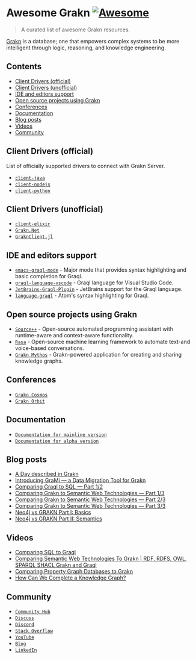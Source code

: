 # Awesome Grakn [![Awesome](https://awesome.re/badge.svg)](https://awesome.re)

> A curated list of awesome Grakn resources.

[Grakn](https://grakn.ai) is a database; one that empowers complex systems to be more intelligent through logic, reasoning, and knowledge engineering.

## Contents

- [Client Drivers (official)](#client-drivers-official)
- [Client Drivers (unofficial)](#client-drivers-unofficial)
- [IDE and editors support](#ide-and-editors-support)
- [Open source projects using Grakn](#open-source-projects-using-grakn)
- [Conferences](#conferences)
- [Documentation](#documentation)
- [Blog posts](#blog-posts)
- [Videos](#videos)
- [Community](#community)


## Client Drivers (official)

List of officially supported drivers to connect with Grakn Server.

- [`client-java`](http://github.com/graknlabs/client-java)
- [`client-nodejs`](http://github.com/graknlabs/client-nodejs)
- [`client-python`](http://github.com/graknlabs/client-python)


## Client Drivers (unofficial)

- [`client-elixir`](https://github.com/taxfix/grakn_elixir)
- [`Grakn.Net`](https://github.com/WalternativE/Grakn.Net)
- [`GraknClient.jl`](https://github.com/Humans-of-Julia/GraknClient.jl)


## IDE and editors support

- [`emacs-graql-mode`](https://github.com/creatorrr/emacs-graql-mode) - Major mode that provides syntax highlighting and basic completion for Graql.
- [`graql-language-vscode`](https://github.com/idealley/graql-language-vscode) - Graql language for Visual Studio Code.
- [`JetBrains-Graql-Plugin`](https://github.com/BFergerson/JetBrains-Graql-Plugin) - JetBrains support for the Graql language.
- [`language-graql`](https://github.com/ShishkinDmitriy/language-graql) - Atom's syntax highlighting for Graql.


## Open source projects using Grakn

- [`Source++`](https://github.com/sourceplusplus/Assistant) - Open-source automated programming assistant with runtime-aware and context-aware functionality.
- [`Rasa`](https://github.com/RasaHQ/rasa) - Open-source machine learning framework to automate text-and voice-based conversations.
- [`Grakn Mythos`](https://github.com/BFergerson/grakn-mythos) - Grakn-powered application for creating and sharing knowledge graphs.

## Conferences

- [`Grakn Cosmos`](https://grakncosmos.com/)
- [`Grakn Orbit`](https://community.grakn.ai/grakn-orbit-2021)

## Documentation

- [`Documentation for mainline version`](https://docs.grakn.ai/)
- [`Documentation for alpha version`](https://https://dev.docs.grakn.ai/)

## Blog posts

- [A Day described in Grakn](https://towardsdatascience.com/a-day-described-in-grakn-part-i-46bb7e3cd82a)
- [Introducing GraMi — a Data Migration Tool for Grakn](https://towardsdatascience.com/introducing-grami-a-data-migration-tool-for-grakn-d4051582f867)
- [Comparing Graql to SQL — Part 1/2](https://dzone.com/articles/comparing-graql-to-sql-part-12)
- [Comparing Grakn to Semantic Web Technologies — Part 1/3](https://towardsdatascience.com/comparing-grakn-to-semantic-web-technologies-part-1-3-3558c447214a)
- [Comparing Grakn to Semantic Web Technologies — Part 2/3](https://towardsdatascience.com/comparing-grakn-to-semantic-web-technologies-part-2-3-4602b56969fc)
- [Comparing Grakn to Semantic Web Technologies — Part 3/3](https://towardsdatascience.com/comparing-grakn-to-semantic-web-technologies-part-3-3-cb2fb233fbd5)
- [Neo4j vs GRAKN Part I: Basics](https://towardsdatascience.com/neo4j-vs-grakn-part-i-basics-f2fe3511ce88)
- [Neo4j vs GRAKN Part II: Semantics](https://towardsdatascience.com/neo4j-vs-grakn-part-ii-semantics-11a0847ae7a2)

## Videos

- [Comparing SQL to Graql](https://www.youtube.com/watch?v=rNCvAGdiw1I&list=PLtEF8_xCPklbGuaOANOJHZ8cvbo65LN2I)
- [Comparing Semantic Web Technologies To Grakn | RDF, RDFS, OWL, SPARQL SHACL Grakn and Graql](https://www.youtube.com/watch?v=s6xGQS84qKM)
- [Comparing Property Graph Databases to Grakn](https://www.youtube.com/watch?v=uxZovj2ekIQ)
- [How Can We Complete a Knowledge Graph?](https://www.youtube.com/watch?v=nYDi1_UaFtU&list=PLtEF8_xCPklbGuaOANOJHZ8cvbo65LN2I)

## Community

- [`Community Hub`](https://grakn.ai/community)
- [`Discuss`](https://discuss.grakn.ai/)
- [`Discord`](https://grakn.ai/discord)
- [`Stack Overflow`](https://stackoverflow.com/questions/tagged/grakn)
- [`YouTube`](https://www.youtube.com/channel/UCtZKw0RFof3x23KqGtW3yDA)
- [`Blog`](https://blog.grakn.ai/)
- [`LinkedIn`](https://www.linkedin.com/company/graknlabs/mycompany/)
